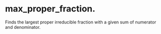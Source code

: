 # max_proper_fraction.
Finds the largest proper irreducible fraction with a given sum of numerator and denominator.
